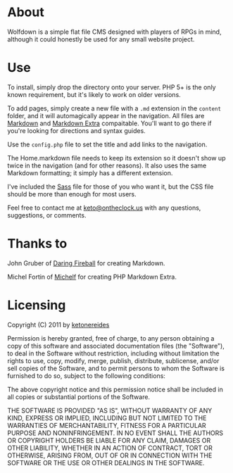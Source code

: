 # About

Wolfdown is a simple flat file CMS designed with players of RPGs in mind, although it could honestly be used for any small website project.

# Use

To install, simply drop the directory onto your server. PHP 5+ is the only known requirement, but it's likely to work on older versions.

To add pages, simply create a new file with a `.md` extension in the `content` folder, and it will automagically appear in the navigation. All files are [Markdown](http://daringfireball.net/projects/markdown/) and [Markdown Extra](http://michelf.com/projects/php-markdown/extra/) compaitable. You'll want to go there if you're looking for directions and syntax guides.

Use the `config.php` file to set the title and add links to the navigation.

The Home.markdown file needs to keep its extension so it doesn't show up twice in the navigation (and for other reasons). It also uses the same Markdown formatting; it simply has a different extension.

I've included the [Sass](http://sass-lang.com/) file for those of you who want it, but the CSS file should be more than enough for most users.

Feel free to contact me at <keto@ontheclock.us> with any questions, suggestions, or comments.

# Thanks to

John Gruber of [Daring Fireball](http://daringfireball.net/) for creating Markdown.

Michel Fortin of [Michelf](http://michelf.com/) for creating PHP Markdown Extra.

# Licensing

Copyright (C) 2011 by [ketonereides](https://github.com/ketonereides/)

Permission is hereby granted, free of charge, to any person obtaining a copy
of this software and associated documentation files (the "Software"), to deal
in the Software without restriction, including without limitation the rights
to use, copy, modify, merge, publish, distribute, sublicense, and/or sell
copies of the Software, and to permit persons to whom the Software is
furnished to do so, subject to the following conditions:

The above copyright notice and this permission notice shall be included in
all copies or substantial portions of the Software.

THE SOFTWARE IS PROVIDED "AS IS", WITHOUT WARRANTY OF ANY KIND, EXPRESS OR
IMPLIED, INCLUDING BUT NOT LIMITED TO THE WARRANTIES OF MERCHANTABILITY,
FITNESS FOR A PARTICULAR PURPOSE AND NONINFRINGEMENT. IN NO EVENT SHALL THE
AUTHORS OR COPYRIGHT HOLDERS BE LIABLE FOR ANY CLAIM, DAMAGES OR OTHER
LIABILITY, WHETHER IN AN ACTION OF CONTRACT, TORT OR OTHERWISE, ARISING FROM,
OUT OF OR IN CONNECTION WITH THE SOFTWARE OR THE USE OR OTHER DEALINGS IN
THE SOFTWARE.